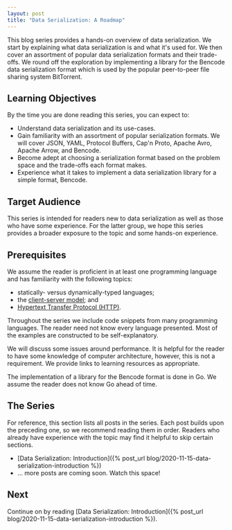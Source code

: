 ```yaml
---
layout: post
title: "Data Serialization: A Roadmap"
---
```


This blog series provides a hands-on overview of data serialization. We start by
explaining what data serialization is and what it's used for. We then cover an
assortment of popular data serialization formats and their trade-offs. We round
off the exploration by implementing a library for the Bencode data serialization
format which is used by the popular peer-to-peer file sharing system BitTorrent.

## Learning Objectives

By the time you are done reading this series, you can expect to:

- Understand data serialization and its use-cases.
- Gain familiarity with an assortment of popular serialization formats. We will
  cover JSON, YAML, Protocol Buffers, Cap'n Proto, Apache Avro, Apache Arrow,
  and Bencode.
- Become adept at choosing a serialization format based on the problem space and
  the trade-offs each format makes.
- Experience what it takes to implement a data serialization library for a
  simple format, Bencode.

## Target Audience

This series is intended for readers new to data serialization as well as those
who have some experience. For the latter group, we hope this series provides a
broader exposure to the topic and some hands-on experience.

## Prerequisites

We assume the reader is proficient in at least one programming language and has
familiarity with the following topics:

- statically- versus dynamically-typed languages;
- the
  [client-server model](https://en.wikipedia.org/wiki/Client%E2%80%93server_model);
  and
- [Hypertext Transfer Protocol (HTTP)](https://en.wikipedia.org/wiki/Hypertext_Transfer_Protocol).

Throughout the series we include code snippets from many programming languages.
The reader need not know every language presented. Most of the examples are
constructed to be self-explanatory.

We will discuss some issues around performance. It is helpful for the reader to
have some knowledge of computer architecture, however, this is not a
requirement. We provide links to learning resources as appropriate.

The implementation of a library for the Bencode format is done in Go. We assume
the reader does not know Go ahead of time.

## The Series

For reference, this section lists all posts in the series. Each post builds upon
the preceding one, so we recommend reading them in order. Readers who already
have experience with the topic may find it helpful to skip certain sections.

- [Data Serialization:
  Introduction]({% post_url blog/2020-11-15-data-serialization-introduction %})
- ... more posts are coming soon. Watch this space!

## Next

Continue on by reading [Data Serialization:
Introduction]({% post_url blog/2020-11-15-data-serialization-introduction %}).

